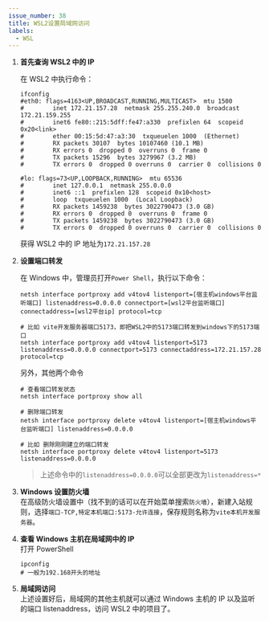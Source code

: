 ```yaml
---
issue_number: 38
title: WSL2设置局域网访问
labels:
  - WSL
---
```


1. **首先查询 WSL2 中的 IP**

   在 WSL2 中执行命令：

   ```shell
   ifconfig
   #eth0: flags=4163<UP,BROADCAST,RUNNING,MULTICAST>  mtu 1500
   #        inet 172.21.157.28  netmask 255.255.240.0  broadcast 172.21.159.255
   #        inet6 fe80::215:5dff:fe47:a330  prefixlen 64  scopeid 0x20<link>
   #        ether 00:15:5d:47:a3:30  txqueuelen 1000  (Ethernet)
   #        RX packets 30107  bytes 10107460 (10.1 MB)
   #        RX errors 0  dropped 0  overruns 0  frame 0
   #        TX packets 15296  bytes 3279967 (3.2 MB)
   #        TX errors 0  dropped 0 overruns 0  carrier 0  collisions 0

   #lo: flags=73<UP,LOOPBACK,RUNNING>  mtu 65536
   #        inet 127.0.0.1  netmask 255.0.0.0
   #        inet6 ::1  prefixlen 128  scopeid 0x10<host>
   #        loop  txqueuelen 1000  (Local Loopback)
   #        RX packets 1459238  bytes 3022790473 (3.0 GB)
   #        RX errors 0  dropped 0  overruns 0  frame 0
   #        TX packets 1459238  bytes 3022790473 (3.0 GB)
   #        TX errors 0  dropped 0 overruns 0  carrier 0  collisions 0
   ```

   获得 WSL2 中的 IP 地址为`172.21.157.28`

1. **设置端口转发**

   在 Windows 中，管理员打开`Power Shell`，执行以下命令：

   ```shell
   netsh interface portproxy add v4tov4 listenport=[宿主机windows平台监听端口] listenaddress=0.0.0.0 connectport=[wsl2平台监听端口] connectaddress=[wsl2平台ip] protocol=tcp

   # 比如 vite开发服务器端口5173，即把WSL2中的5173端口转发到windows下的5173端口
   netsh interface portproxy add v4tov4 listenport=5173 listenaddress=0.0.0.0 connectport=5173 connectaddress=172.21.157.28 protocol=tcp
   ```

   另外，其他两个命令

   ```shell
   # 查看端口转发状态
   netsh interface portproxy show all

   # 删除端口转发
   netsh interface portproxy delete v4tov4 listenport=[宿主机windows平台监听端口] listenaddress=0.0.0.0

   # 比如 删除刚刚建立的端口转发
   netsh interface portproxy delete v4tov4 listenport=5173 listenaddress=0.0.0.0
   ```

   > 上述命令中的`listenaddress=0.0.0.0`可以全部更改为`listenaddress=*`

1. **Windows 设置防火墙**  
   在高级防火墙设置中（找不到的话可以在开始菜单搜索`防火墙`），新建入站规则，选择`端口-TCP,特定本机端口:5173-允许连接`，保存规则名称为`vite本机开发服务器`。

1. **查看 Windows 主机在局域网中的 IP**  
   打开 PowerShell

   ```shell
   ipconfig
   # 一般为192.168开头的地址
   ```

1. **局域网访问**  
   上述设置好后，局域网的其他主机就可以通过 Windows 主机的 IP 以及监听的端口 listenaddress，访问 WSL2 中的项目了。
